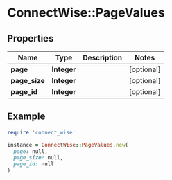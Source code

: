 # ConnectWise::PageValues

## Properties

| Name | Type | Description | Notes |
| ---- | ---- | ----------- | ----- |
| **page** | **Integer** |  | [optional] |
| **page_size** | **Integer** |  | [optional] |
| **page_id** | **Integer** |  | [optional] |

## Example

```ruby
require 'connect_wise'

instance = ConnectWise::PageValues.new(
  page: null,
  page_size: null,
  page_id: null
)
```

